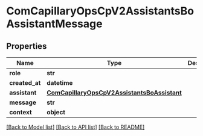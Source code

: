 # ComCapillaryOpsCpV2AssistantsBoAssistantMessage

## Properties
Name | Type | Description | Notes
------------ | ------------- | ------------- | -------------
**role** | **str** |  | [optional] 
**created_at** | **datetime** |  | [optional] 
**assistant** | [**ComCapillaryOpsCpV2AssistantsBoAssistant**](ComCapillaryOpsCpV2AssistantsBoAssistant.md) |  | [optional] 
**message** | **str** |  | [optional] 
**context** | **object** |  | [optional] 

[[Back to Model list]](../README.md#documentation-for-models) [[Back to API list]](../README.md#documentation-for-api-endpoints) [[Back to README]](../README.md)

